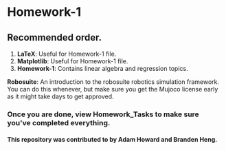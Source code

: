 # Homework-1

## Recommended order.

1. **LaTeX**: Useful for Homework-1 file.
2. **Matplotlib**: Useful for Homework-1 file.
3. **Homework-1**: Contains linear algebra and regression topics.

**Robosuite**: An introduction to the robosuite robotics simulation framework. You can do this whenever, but make sure you get the Mujoco license early as it might take days to get approved.

### Once you are done, view **Homework_Tasks** to make sure you've completed everything.

#### This repository was contributed to by Adam Howard and Branden Heng.

